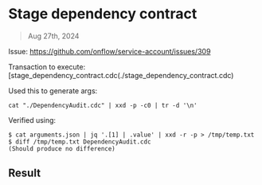 # Stage dependency contract

> Aug 27th, 2024

Issue: https://github.com/onflow/service-account/issues/309

Transaction to execute: [stage_dependency_contract.cdc(./stage_dependency_contract.cdc)

Used this to generate args:

`cat "./DependencyAudit.cdc" | xxd -p -c0 | tr -d '\n'`

Verified using:
```
$ cat arguments.json | jq '.[1] | .value' | xxd -r -p > /tmp/temp.txt
$ diff /tmp/temp.txt DependencyAudit.cdc
(Should produce no difference)
```

## Result
